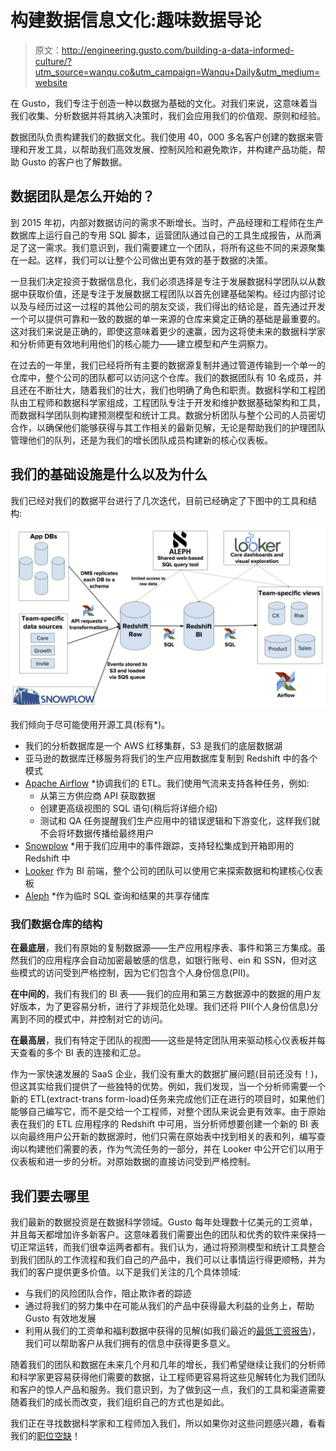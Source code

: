 # 构建数据信息文化:趣味数据导论

> 原文：<http://engineering.gusto.com/building-a-data-informed-culture/?utm_source=wanqu.co&utm_campaign=Wanqu+Daily&utm_medium=website>

在 Gusto，我们专注于创造一种以数据为基础的文化。对我们来说，这意味着当我们收集、分析数据并将其纳入决策时，我们会应用我们的价值观、原则和经验。

数据团队负责构建我们的数据文化。我们使用 40，000 多名客户创建的数据来管理和开发工具，以帮助我们高效发展、控制风险和避免欺诈，并构建产品功能，帮助 Gusto 的客户也了解数据。

## 数据团队是怎么开始的？

到 2015 年初，内部对数据访问的需求不断增长。当时，产品经理和工程师在生产数据库上运行自己的专用 SQL 脚本，运营团队通过自己的工具生成报告，从而满足了这一需求。我们意识到，我们需要建立一个团队，将所有这些不同的来源聚集在一起。这样，我们可以让整个公司做出更有效的基于数据的决策。

一旦我们决定投资于数据信息化，我们必须选择是专注于发展数据科学团队以从数据中获取价值，还是专注于发展数据工程团队以首先创建基础架构。经过内部讨论以及与经历过这一过程的其他公司的朋友交谈，我们得出的结论是，首先通过开发一个可以提供可靠和一致的数据的单一来源的仓库来奠定正确的基础是最重要的。这对我们来说是正确的，即使这意味着更少的速赢，因为这将使未来的数据科学家和分析师更有效地利用他们的核心能力——建立模型和产生洞察力。

在过去的一年里，我们已经将所有主要的数据源复制并通过管道传输到一个单一的仓库中，整个公司的团队都可以访问这个仓库。我们的数据团队有 10 名成员，并且还在不断壮大，随着我们的壮大，我们也明确了角色和职责。数据科学和工程团队由工程师和数据科学家组成，工程团队专注于开发和维护数据基础架构和工具，而数据科学团队则构建预测模型和统计工具。数据分析团队与整个公司的人员密切合作，以确保他们能够获得与其工作相关的最新见解，无论是帮助我们的护理团队管理他们的队列，还是为我们的增长团队成员构建新的核心仪表板。

## 我们的基础设施是什么以及为什么

我们已经对我们的数据平台进行了几次迭代，目前已经确定了下图中的工具和结构:

![](img/3ff20b506997e845a9bf3a8ce20f9cc9.png)

我们倾向于尽可能使用开源工具(标有*)。

*   我们的分析数据库是一个 AWS 红移集群，S3 是我们的底层数据湖
*   亚马逊的数据库迁移服务将我们的生产应用数据库复制到 Redshift 中的各个模式
*   [Apache Airflow](https://airflow.incubator.apache.org/) *协调我们的 ETL。我们使用气流来支持各种任务，例如:
    *   从第三方供应商 API 获取数据
    *   创建更高级视图的 SQL 语句(稍后将详细介绍)
    *   测试和 QA 任务提醒我们生产应用中的错误逻辑和下游变化，这样我们就不会将坏数据传播给最终用户
*   [Snowplow](https://github.com/snowplow/snowplow) *用于我们应用中的事件跟踪，支持轻松集成到开箱即用的 Redshift 中
*   [Looker](https://looker.com/) 作为 BI 前端，整个公司的团队可以使用它来探索数据和构建核心仪表板
*   [Aleph](http://engineering.lumosity.com/aleph/) *作为临时 SQL 查询和结果的共享存储库

### 我们数据仓库的结构

**在最底层**，我们有原始的复制数据源——生产应用程序表、事件和第三方集成。虽然我们的应用程序会自动加密最敏感的信息，如银行账号、ein 和 SSN，但对这些模式的访问受到严格控制，因为它们包含个人身份信息(PII)。

**在中间的**，我们有我们的 BI 表——我们的应用和第三方数据源中的数据的用户友好版本，为了更容易分析，进行了非规范化处理。我们还将 PII(个人身份信息)分离到不同的模式中，并控制对它的访问。

**在最高层**，我们有特定于团队的视图——这些是特定团队用来驱动核心仪表板并每天查看的多个 BI 表的连接和汇总。

作为一家快速发展的 SaaS 企业，我们没有重大的数据扩展问题(目前还没有！)，但这其实给我们提供了一些独特的优势。例如，我们发现，当一个分析师需要一个新的 ETL(extract-trans form-load)任务来完成他们正在进行的项目时，如果他们能够自己编写它，而不是交给一个工程师，对整个团队来说会更有效率。由于原始表在我们的 ETL 应用程序的 Redshift 中可用，当分析师想要创建一个新的 BI 表以向最终用户公开新的数据源时，他们只需在原始表中找到相关的表和列，编写查询以构建他们需要的表，作为气流任务的一部分，并在 Looker 中公开它们以用于仪表板和进一步的分析。对原始数据的直接访问受到严格控制。

## 我们要去哪里

我们最新的数据投资是在数据科学领域。Gusto 每年处理数十亿美元的工资单，并且每天都增加许多新客户。这意味着我们需要出色的团队和优秀的软件来保持一切正常运转，而我们很幸运两者都有。我们认为，通过将预测模型和统计工具整合到我们团队的工作流程和我们自己的产品中，我们可以让事情运行得更顺畅，并为我们的客户提供更多价值。以下是我们关注的几个具体领域:

*   与我们的风险团队合作，阻止欺诈者的踪迹
*   通过将我们的努力集中在可能从我们的产品中获得最大利益的业务上，帮助 Gusto 有效地发展
*   利用从我们的工资单和福利数据中获得的见解(如我们最近的[最低工资报告](https://gusto.com/tools/raising-the-minimum-wage))，我们可以帮助客户从我们拥有的信息中获得更多意义。

随着我们的团队和数据在未来几个月和几年的增长，我们希望继续让我们的分析师和科学家更容易获得他们需要的数据，让工程师更容易将这些见解转化为我们团队和客户的惊人产品和服务。我们意识到，为了做到这一点，我们的工具和渠道需要随着我们的成长而改变，我们组织自己的方式也是如此。

我们正在寻找数据科学家和工程师加入我们，所以如果你对这些问题感兴趣，看看我们的[职位空缺](http://www.gusto.com/careers)！